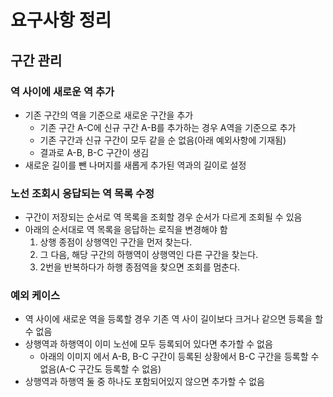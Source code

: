 # 요구사항 정리
## 구간 관리
### 역 사이에 새로운 역 추가
* 기존 구간의 역을 기준으로 새로운 구간을 추가
  * 기존 구간 A-C에 신규 구간 A-B를 추가하는 경우 A역을 기준으로 추가
  * 기존 구간과 신규 구간이 모두 같을 순 없음(아래 예외사항에 기재됨)
  * 결과로 A-B, B-C 구간이 생김
* 새로운 길이를 뺀 나머지를 새롭게 추가된 역과의 길이로 설정
### 노선 조회시 응답되는 역 목록 수정
* 구간이 저장되는 순서로 역 목록을 조회할 경우 순서가 다르게 조회될 수 있음
* 아래의 순서대로 역 목록을 응답하는 로직을 변경해야 함
  1. 상행 종점이 상행역인 구간을 먼저 찾는다.
  2. 그 다음, 해당 구간의 하행역이 상행역인 다른 구간을 찾는다.
  3. 2번을 반복하다가 하행 종점역을 찾으면 조회를 멈춘다.
### 예외 케이스
* 역 사이에 새로운 역을 등록할 경우 기존 역 사이 길이보다 크거나 같으면 등록을 할 수 없음
* 상행역과 하행역이 이미 노선에 모두 등록되어 있다면 추가할 수 없음
  * 아래의 이미지 에서 A-B, B-C 구간이 등록된 상황에서 B-C 구간을 등록할 수 없음(A-C 구간도 등록할 수 없음)
* 상행역과 하행역 둘 중 하나도 포함되어있지 않으면 추가할 수 없음